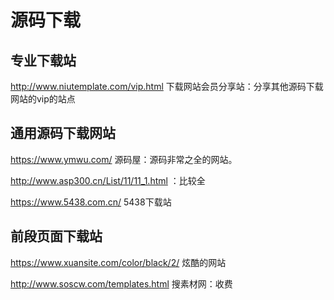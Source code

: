 # 源码下载

## 专业下载站

http://www.niutemplate.com/vip.html  下载网站会员分享站：分享其他源码下载网站的vip的站点

## 通用源码下载网站

https://www.ymwu.com/  源码屋：源码非常之全的网站。

http://www.asp300.cn/List/11/11_1.html  ：比较全

https://www.5438.com.cn/   5438下载站



## 前段页面下载站

https://www.xuansite.com/color/black/2/  炫酷的网站

http://www.soscw.com/templates.html  搜素材网：收费



